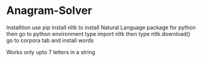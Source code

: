 # Anagram-Solver
Installtion
use pip install nltk to install Natural Language package for python
then go to python environment
type import nltk
then type nltk.download()
go to corpora tab and install words


Works only upto 7 letters in a string
